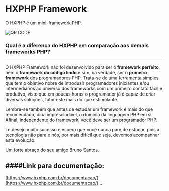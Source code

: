 ﻿# HXPHP Framework

O HXPHP é um mini-framework PHP.

![QR CODE](https://www.hxphp.com.br/qr.png "QR CODE")

### Qual é a diferença do HXPHP em comparação aos demais frameworks PHP?
--------------------------------------------------------------------

O HXPHP Framework não foi desenvolvido para ser o **framework perfeito**, nem o **framework do código lindo** e sim, na verdade, ser o **primeiro framework** dos programadores PHP. Trata-se de uma ferramenta simples que tem o objetivo nobre de introduzir programadores iniciantes e/ou intermediários ao universo dos frameworks com um primeiro contato fácil e produtivo, visto que em poucas horas o programador já é capaz de criar diversas soluções, fator este mais do que estimulante.

Lembre-se também que antes de estudar um framework é mais do que recomendado, diria imprescindível, o domínio da linguagem PHP em si. Afinal, independente do framework, você deve ser um programador PHP.

Te desejo muito sucesso e espero que você nunca pare de estudar, pois a tecnologia não para e nós, por mais difícil que seja, devemos acompanhar esta evolução.

Um forte abraço do seu amigo Bruno Santos.

####Link para documentação:
---------------------------------------------------------------------
[https://www.hxphp.com.br/documentacao/](https://www.hxphp.com.br/documentacao/)...